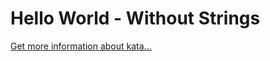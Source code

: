 Hello World - Without Strings
=
[Get more information about kata...](/kata/584c7b1e2cb5e1a727000047)